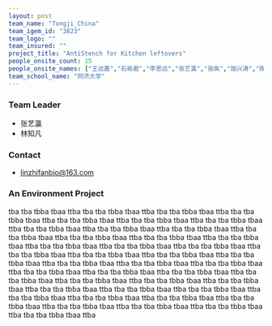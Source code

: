 ```yaml
---
layout: post
team_name: "Tongji_China"
team_igem_id: "3823"
team_logo: ""
team_insured: ""
project_title: "AntiStench for Kitchen leftovers"
people_onsite_count: 15
people_onsite_names: ["王远嘉","石祐君","李思远","张艺瀛","张奂","陇兴涛","陈佳艺","范玉筱","林知凡","林霁煊","赵翰清","胡红娟","姜嘉诚","康蕴哲"]
team_school_name: "同济大学"
---
```



### Team Leader
* 张艺瀛
* 林知凡

### Contact
* linzhifanbio@163.com

### An Environment Project

tba tba tbba tbaa ttba tba tba tbba tbaa ttba tba tba tbba tbaa ttba tba tba tbba tbaa ttba tba tba tbba tbaa ttba tba tba tbba tbaa ttba tba tba tbba tbaa ttba tba tba tbba tbaa ttba tba tba tbba tbaa ttba tba tba tbba tbaa ttba tba tba tbba tbaa ttba tba tba tbba tbaa ttba tba tba tbba tbaa ttba tba tba tbba tbaa ttba tba tba tbba tbaa ttba tba tba tbba tbaa ttba tba tba tbba tbaa ttba tba tba tbba tbaa ttba tba tba tbba tbaa ttba tba tba tbba tbaa ttba tba tba tbba tbaa ttba tba tba tbba tbaa ttba tba tba tbba tbaa ttba tba tba tbba tbaa ttba tba tba tbba tbaa ttba tba tba tbba tbaa ttba tba tba tbba tbaa ttba tba tba tbba tbaa ttba tba tba tbba tbaa ttba tba tba tbba tbaa ttba tba tba tbba tbaa ttba tba tba tbba tbaa ttba tba tba tbba tbaa ttba tba tba tbba tbaa ttba tba tba tbba tbaa ttba tba tba tbba tbaa ttba tba tba tbba tbaa ttba tba tba tbba tbaa ttba tba tba tbba tbaa ttba tba tba tbba tbaa ttba tba tba tbba tbaa ttba tba tba tbba tbaa ttba 
